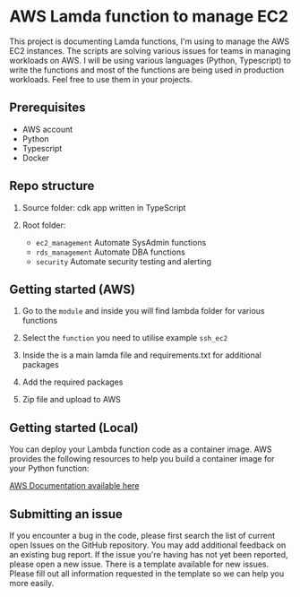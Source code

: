 # AWS Lamda function to manage EC2

This project is documenting Lamda functions, I'm using to manage the AWS EC2 instances. The scripts are solving various issues for teams in managing workloads on AWS. 
I will be using various languages (Python, Typescript) to write the functions and most of the functions are being used in production workloads. Feel free to use them in your projects.


## Prerequisites

* AWS account
* Python
* Typescript
* Docker


## Repo structure

1. Source folder: cdk app written in TypeScript

2. Root folder:
    * `ec2_management`  Automate SysAdmin functions
    * `rds_management`  Automate DBA functions
    * `security`        Automate security testing and alerting
    

## Getting started (AWS)

1. Go to the `module` and inside you will find lambda folder for various functions

2. Select the `function` you need to utilise example `ssh_ec2`

3. Inside the is a main lamda file and requirements.txt for additional packages

4. Add the required packages

5. Zip file and upload to AWS 



## Getting started (Local)

You can deploy your Lambda function code as a container image. AWS provides the following resources to help you build a container image for your Python function:

[AWS Documentation available here](https://docs.aws.amazon.com/lambda/latest/dg/python-image.html)



 ## Submitting an issue

 If you encounter a bug in the code, please first search the list of current open Issues on the GitHub repository. You may add additional feedback on an existing bug report. If the issue you're having has not yet been reported, please open a new issue. There is a template available for new issues. Please fill out all information requested in the template so we can help you more easily.

